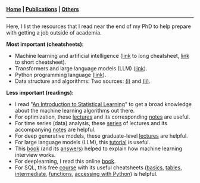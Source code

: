 **[Home](./) \| [Publications](./publications.html) \| [Others](./others.html)**

---

Here, I list the resources that I read near the end of my PhD to help prepare with getting a job outside of academia.

**Most important (cheatsheets)**:
- Machine learning and artificial intelligence ([link](https://static1.squarespace.com/static/5530dddfe4b0679504639dc1/t/6466f8da297e1e58ee55b57e/1684470004324/ML+DL+AI+Cheat+sheet+by+NIKHIL+YADAV.pdf) to long cheatsheet, [link](https://github.com/aaronwangy/Data-Science-Cheatsheet/blob/main/Data_Science_Cheatsheet.pdf) to short cheatsheet).
-  Transformers and large language models (LLM) ([link](https://github.com/afshinea/stanford-cme-295-transformers-large-language-models/blob/main/en/cheatsheet-transformers-large-language-models.pdf)).
-  Python programming language ([link](https://perso.limsi.fr/pointal/_media/python:cours:mementopython3-english.pdf)).
-  Data structure and algorithms: Two sources: [(i)](https://www.interviewcake.com/data-structures-reference) and [(ii)](https://buildwithmalik.medium.com/i-made-a-python-cheat-sheet-for-data-structures-and-algorithms-useful-for-leetcode-b304754fad9c).

**Less important (readings):**

- I read "[An Introduction to Statistical Learning](https://www.statlearning.com/)" to get a broad knowledge about the machine learning algorithms out there.
- For optimization, these [lectures](https://www.youtube.com/watch?v=4_jiFQXPAsw&list=PLdkTDauaUnQpzuOCZyUUZc0lxf4-PXNR5&index=1) and its corresponding [notes](https://drive.google.com/drive/folders/1WWVWV4vDBIOkjZc6uFY3nfXvpaOUHcfb) are useful.
- For time series (data) analysis, these [series](https://www.youtube.com/watch?v=VSE8Ve-D3W4&list=PL5ND7pZq8F20u5aoYyI24dNHXfOrM80yA) of lectures and its accompanying [notes](https://sites.ualberta.ca/~kashlak/data/stat479.pdf) are helpful.
- For deep generative models, these graduate-level [lectures](https://www.youtube.com/playlist?list=PL2UML_KCiC0UPzjW9BjO-IW6dqliu9O4B) are helpful.
- For large language models (LLM), this [tutorial](https://jalammar.github.io/illustrated-transformer/) is useful.
- This [book](https://huyenchip.com/ml-interviews-book/) (and its [answers](https://github.com/zafstojano/ml-interview-questions-and-answers/blob/main/ML_interview_questions_and_answers.pdf)) helped to explain how machine learning interview works.
- For deeplearning, I read this online [book](https://d2l.ai/).
- For SQL, this free [course](https://www.coursera.org/learn/sql-data-science) with its useful cheatsheets ([basics](http://nelvintan.github.io/files/SQL_CS1.pdf), [tables](http://nelvintan.github.io/files/SQL_CS2.pdf), [intermediate](http://nelvintan.github.io/files/SQL_CS3.pdf), [functions](http://nelvintan.github.io/files/SQL_CS4.pdf), [accessing with Python](http://nelvintan.github.io/files/SQL_CS5.pdf)) is helpful.

